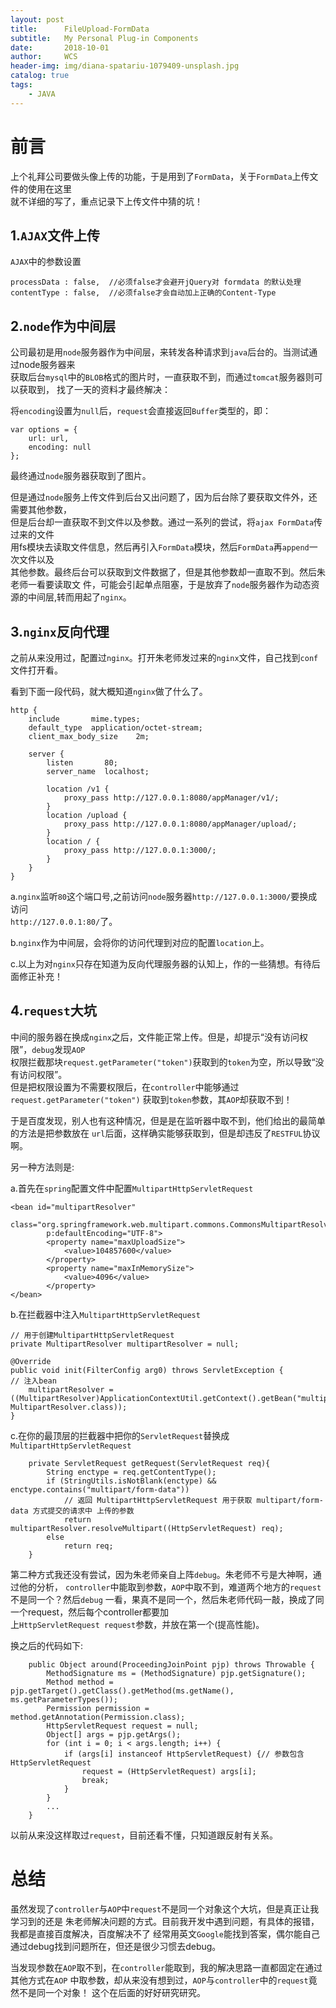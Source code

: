 ```yaml
---
layout: post
title:      FileUpload-FormData
subtitle:   My Personal Plug-in Components 
date:       2018-10-01
author:     WCS
header-img: img/diana-spatariu-1079409-unsplash.jpg
catalog: true
tags:
    - JAVA
---
```


# 前言

上个礼拜公司要做头像上传的功能，于是用到了`FormData`，关于`FormData`上传文件的使用在这里  
就不详细的写了，重点记录下上传文件中猜的坑！  

## 1.`AJAX`文件上传

`AJAX`中的参数设置  

```
processData : false,  //必须false才会避开jQuery对 formdata 的默认处理   
contentType : false,  //必须false才会自动加上正确的Content-Type 
```

## 2.`node`作为中间层

公司最初是用`node`服务器作为中间层，来转发各种请求到`java`后台的。当测试通过node服务器来  
获取后台`mysql`中的`BLOB`格式的图片时，一直获取不到，而通过`tomcat`服务器则可以获取到， 
找了一天的资料才最终解决：  

将`encoding`设置为`null`后，`request`会直接返回`Buffer`类型的，即：  
```
var options = { 
    url: url,
    encoding: null
};
```  

最终通过`node`服务器获取到了图片。  

但是通过`node`服务上传文件到后台又出问题了，因为后台除了要获取文件外，还需要其他参数，  
但是后台却一直获取不到文件以及参数。通过一系列的尝试，将`ajax FormData`传过来的文件  
用fs模块去读取文件信息，然后再引入`FormData`模块，然后`FormData`再`append`一次文件以及  
其他参数。最终后台可以获取到文件数据了，但是其他参数却一直取不到。然后朱老师一看要读取文   件，可能会引起单点阻塞，于是放弃了`node`服务器作为动态资源的中间层,转而用起了`nginx`。  

## 3.`nginx`反向代理

之前从来没用过，配置过`nginx`。打开朱老师发过来的`nginx`文件，自己找到`conf`文件打开看。  

看到下面一段代码，就大概知道`nginx`做了什么了。
```
http {
    include       mime.types;
    default_type  application/octet-stream;
	client_max_body_size    2m;

    server {
        listen       80;
        server_name  localhost;

        location /v1 {
            proxy_pass http://127.0.0.1:8080/appManager/v1/;
        }
        location /upload {
            proxy_pass http://127.0.0.1:8080/appManager/upload/;
        }
        location / {
            proxy_pass http://127.0.0.1:3000/;
        }
    }
}
```
a.`nginx`监听`80`这个端口号,之前访问`node`服务器`http://127.0.0.1:3000/`要换成访问  
`http://127.0.0.1:80/`了。  

b.`nginx`作为中间层，会将你的访问代理到对应的配置`location`上。  

c.以上为对`nginx`只存在知道为反向代理服务器的认知上，作的一些猜想。有待后面修正补充！  

## 4.`request`大坑

中间的服务器在换成`nginx`之后，文件能正常上传。但是，却提示“没有访问权限”，`debug`发现`AOP`  
权限拦截那块`request.getParameter("token")`获取到的`token`为空，所以导致“没有访问权限”。  
但是把权限设置为不需要权限后，在`controller`中能够通过`request.getParameter("token")`  获取到`token`参数，其`AOP`却获取不到！  

于是百度发现，别人也有这种情况，但是是在监听器中取不到，他们给出的最简单的方法是把参数放在  `url`后面，这样确实能够获取到，但是却违反了`RESTFUL`协议啊。  

另一种方法则是:  

a.首先在`spring`配置文件中配置`MultipartHttpServletRequest`  

```
<bean id="multipartResolver"
		class="org.springframework.web.multipart.commons.CommonsMultipartResolver"
		p:defaultEncoding="UTF-8">
		<property name="maxUploadSize">
			<value>104857600</value>
		</property>
		<property name="maxInMemorySize">
			<value>4096</value>
		</property>
</bean>

```

b.在拦截器中注入`MultipartHttpServletRequest`  

```
// 用于创建MultipartHttpServletRequest
private MultipartResolver multipartResolver = null;
	
@Override
public void init(FilterConfig arg0) throws ServletException {
// 注入bean
	multipartResolver = ((MultipartResolver)ApplicationContextUtil.getContext().getBean("multipartResolver", MultipartResolver.class));
}

```

c.在你的最顶层的拦截器中把你的`ServletRequest`替换成`MultipartHttpServletRequest`  

```
	private ServletRequest getRequest(ServletRequest req){
		String enctype = req.getContentType();
		if (StringUtils.isNotBlank(enctype) && enctype.contains("multipart/form-data"))
			// 返回 MultipartHttpServletRequest 用于获取 multipart/form-data 方式提交的请求中 上传的参数
			return multipartResolver.resolveMultipart((HttpServletRequest) req);
		else 
			return req;
	}

```

第二种方式我还没有尝试，因为朱老师亲自上阵`debug`。朱老师不亏是大神啊，通过他的分析，   `controller`中能取到参数，`AOP`中取不到，难道两个地方的`request`不是同一个？然后`debug`  一看，果真不是同一个，然后朱老师代码一敲，换成了同一个request，然后每个controller都要加  
上`HttpServletRequest request`参数，并放在第一个(提高性能)。  

换之后的代码如下:  

```
	public Object around(ProceedingJoinPoint pjp) throws Throwable {
		MethodSignature ms = (MethodSignature) pjp.getSignature();
		Method method = pjp.getTarget().getClass().getMethod(ms.getName(), ms.getParameterTypes());
		Permission permission = method.getAnnotation(Permission.class);
		HttpServletRequest request = null;
		Object[] args = pjp.getArgs();
		for (int i = 0; i < args.length; i++) {
			if (args[i] instanceof HttpServletRequest) {// 参数包含HttpServletRequest
				request = (HttpServletRequest) args[i];
				break;
			}
		}
        ...
    }
```

以前从来没这样取过`request`，目前还看不懂，只知道跟反射有关系。  

# 总结

虽然发现了`controller`与`AOP`中`request`不是同一个对象这个大坑，但是真正让我学习到的还是  朱老师解决问题的方式。目前我开发中遇到问题，有具体的报错，我都是直接百度解决，百度解决不了  经常用英文`Google`能找到答案，偶尔能自己通过debug找到问题所在，但还是很少习惯去debug。  

当发现参数在`AOP`取不到，在`controller`能取到，我的解决思路一直都固定在通过其他方式在`AOP`  中取参数，却从来没有想到过，`AOP`与`controller`中的`request`竟然不是同一个对象！  这个在后面的好好研究研究。